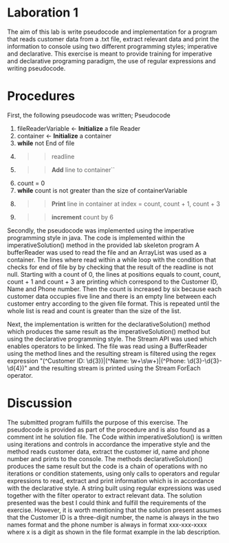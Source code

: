 # Laboration 1
The aim of this lab is write pseudocode and implementation for a program that reads customer data from a .txt file,
extract relevant data and print the information to console using two different programming styles; 
imperative and declarative. This exercise is meant to provide training for imperative and declarative
programing paradigm, the use of regular expressions and writing pseudocode.

# Procedures
First, the following pseudocode was written; 
Pseudocode
1. fileReaderVariable <- **Initialize** a file Reader
2. container <- **Initialize** a container
3. **while** not End of file  
4. >>readline
5. >>   **Add** line to container``
6. count = 0
7. **while** count is not greater than the size of containerVariable
8.   >>**Print** line in container at index = count, count + 1, count + 3
9.   >>**increment** count by 6

Secondly, the pseudocode was implemented using the imperative programming style in java. 
The code is implemented within the imperativeSolution() method in the provided lab skeleton program 
A bufferReader was used to read the file and an ArrayList was used as a container. 
The lines where read within a while loop with the condition that checks for end of file by 
by checking that the result of the readline is not null. Starting with a count of 0, the lines at positions 
equals to count, count, count + 1 and count + 3 are printing which correspond to the 
Customer ID, Name and Phone number. Then the count is increased by six because each customer data 
occupies five line and there is an empty line between each customer entry according to the given file format. 
This is repeated until the whole list is read and count is greater than the size of the list. 

Next, the implementation is written for the declarativeSolution() method which produces the same result as the 
imperativeSolution() method but using the declarative programming style. The Stream API was used which enables 
operators to be linked. The file was read using a BufferReader using the method lines and the resulting stream is filtered using the regex 
expression "(^Customer ID: \\d{3})|(^Name: \\w+\\s\\w+)|(^Phone: \\d{3}-\\d{3}-\\d{4})" and the resulting 
stream is printed using the Stream ForEach operator.
# Discussion
The submitted program fulfills the purpose of this exercise. The pseudocode is provided as part of 
the procedure and is also found as a comment int he solution file. The Code within imperativeSolution() is written using 
iterations and controls in accordance the imperative style and the 
method reads customer data, extract the customer id, name and phone number and prints to the console. The methods declarativeSolution() 
produces the same result but the code is a chain of operations with no iterations or condition statements, using only calls to operators and regular 
expressions to read, extract and print information which is in accordance with the declarative style. A string built using regular expressions was used 
together with the filter operator to extract relevant data. The solution presented 
was the best I could think and fulfill the requirements of the exercise.  However, it is worth mentioning 
that the solution present assumes that the Customer ID is a three-digit number, the name is always in the two names 
format and the phone number is always in format xxx-xxx-xxxx where x is a digit as shown in the file format example 
in the lab description. 


